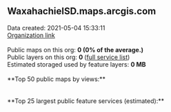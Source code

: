 <h2>WaxahachieISD.maps.arcgis.com</h2> Data created: 2021-05-04 15:33:11 <br /><a target='new' href='https://WaxahachieISD.maps.arcgis.com'>Organization link</a><br /><br />Public maps on this org: <b>0 (0% of the average.)</b><br />Public layers on this org: <b>0 </b>(<a target='new' href='https://services.arcgis.com/nWSlu0mid4t077NS/ArcGIS/rest/services'>full service list</a>)<br />Estimated storaged used by feature layers: <b>0 MB</b><br /><br />**Top 50 public maps by views:**<br /><br /><br />**Top 25 largest public feature services (estimated):**<br />